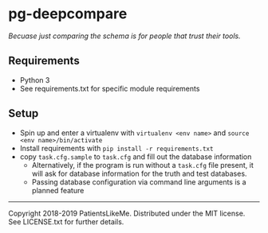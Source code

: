 # pg-deepcompare

*Becuase just comparing the schema is for people that trust their tools.*

## Requirements
- Python 3
- See requirements.txt for specific module requirements

## Setup

- Spin up and enter a virtualenv with `virtualenv <env name>` and `source <env name>/bin/activate`
- Install requirements with `pip install -r requirements.txt`
- copy `task.cfg.sample` to `task.cfg` and fill out the database information
    - Alternatively, if the program is run without a `task.cfg` file present, it will ask for database information for the truth and test databases.
    - Passing database configuration via command line arguments is a planned feature

------------

Copyright 2018-2019 PatientsLikeMe. Distributed under the MIT license. See LICENSE.txt for further details. 
